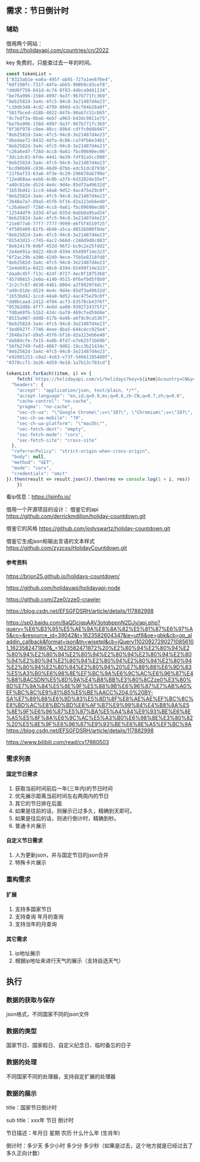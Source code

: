 
## 需求：节日倒计时


### 辅助

借用两个网站：  
https://holidayapi.com/countries/cn/2022  

key 免费的，只能查过去一年的时间。
```js
const tokenList =
["8323ab1e-ea6a-495f-ab91-727a1ee676e4",
"0df190fc-7317-44fa-abb5-900b9cd3cef8",
"ddd6f750-641d-4c74-8f83-44bca9d41134",
"be76a996-158d-4997-9a3f-967b771fc369",
"8eb2582d-3a4c-4fc5-94c8-3e21487d4e23",
"c10db348-4cd2-4799-860d-e3cf84b28a0f",
"501fbced-d18b-4022-847b-90ab7c51c665",
"9c7edf3a-0bab-4eb7-a963-b43dc9811e75",
"be76a996-158d-4997-9a3f-967b771fc369",
"8f36f978-c0ee-40cc-89b4-cdffc0d4b947",
"8eb2582d-3a4c-4fc5-94c8-3e21487d4e23",
"dbedae72-0432-4dfa-8c06-ca74fb6e34b1",
"8eb2582d-3a4c-4fc5-94c8-3e21487d4e23",
"c26a6ed7-f28d-4cc8-9a61-fbc09690ec06",
"3dc1dc83-6fde-4441-9e39-fdf91a5cc098",
"8eb2582d-3a4c-4fc5-94c8-3e21487d4e23",
"bcd90b88-c836-46d9-87bb-edc51dc87936",
"21f6af33-63a6-4f3e-9c29-296670ab799e",
"12ed68aa-eebb-4c0b-a37b-6d3202de35ef",
"a40c81de-d524-4e4c-9d4e-85df3a49632d",
"1b53bd42-1ccd-44a8-9d52-4ac475e29c0f",
"8eb2582d-3a4c-4fc5-94c8-3e21487d4e23",
"2648a7a7-d9a5-45f6-bf16-d2a123eb6e40",
"c26a6ed7-f28d-4cc8-9a61-fbc09690ec06",
"12544df9-2d3d-4fad-835d-0abb0a95ad24",
"8eb2582d-3a4c-4fc5-94c8-3e21487d4e23",
"21e877a6-77f7-7777-9999-e6f5f4519f25",
"4f505409-61fb-4b48-a5ca-d0526900f0de",
"8eb2582d-3a4c-4fc5-94c8-3e21487d4e23",
"01543d15-c745-4ac2-b68d-c248d9d0c083",
"8e614178-0d6f-452d-96f2-bc9c2e25fdd2",
"2e4e691a-0d22-40c0-8394-65499f14e323",
"6f2ac29b-a300-42d9-9ece-75b5e8218fd8",
"8eb2582d-3a4c-4fc5-94c8-3e21487d4e23",
"2e4e691a-0d22-40c0-8394-65499f14e323",
"daa0c45f-f13c-424f-8727-4ec0f1875368",
"457d9815-2e0a-4140-9515-0f6ef0d5f8b9",
"2c2c7c87-4630-4461-8004-a2f892974dc7",
"a40c81de-d524-4e4c-9d4e-85df3a49632d",
"1b53bd42-1ccd-44a8-9d52-4ac475e29c0f",
"dd0bcaad-2412-4f04-acf3-63578cb43f6f",
"05362d8b-4ff7-4e6d-aa00-9392724375f2",
"fd0a68fb-51b2-434c-baf8-469cfed59d4e",
"8515a907-ddd8-417b-8a96-a6f8c0ca5367",
"8eb2582d-3a4c-4fc5-94c8-3e21487d4e23",
"3ed6927f-7746-4eee-8ba5-644c4cc925e4",
"2648a7a7-d9a5-45f6-bf16-d2a123eb6e40",
"dab84cfe-7e15-4a0b-8fd7-e7e625f1b696",
"56fb27d9-fe83-4867-9d02-19cc3b21434c",
"8eb2582d-3a4c-4fc5-94c8-3e21487d4e23",
"e92601251-c0a2-4s63-v73f-54041195480f",
"0378cc71-3e26-4d59-9e18-1a7b13c783cd"]

tokenList.forEach((item, i) => {
    fetch(`https://holidayapi.com/v1/holidays?key=${item}&country=CN&year=2022&month=10&language=zh`, {
  "headers": {
    "accept": "application/json, text/plain, */*",
    "accept-language": "en,id;q=0.9,ms;q=0.8,zh-CN;q=0.7,zh;q=0.6",
    "cache-control": "no-cache",
    "pragma": "no-cache",
    "sec-ch-ua": "\"Google Chrome\";v=\"107\", \"Chromium\";v=\"107\", \"Not=A?Brand\";v=\"24\"",
    "sec-ch-ua-mobile": "?0",
    "sec-ch-ua-platform": "\"macOS\"",
    "sec-fetch-dest": "empty",
    "sec-fetch-mode": "cors",
    "sec-fetch-site": "cross-site"
  },
  "referrerPolicy": "strict-origin-when-cross-origin",
  "body": null,
  "method": "GET",
  "mode": "cors",
  "credentials": "omit"
}).then(result => result.json()).then(res => console.log(1 + i, res))
    })
```


看ip信息：https://ipinfo.io/  

借用一个开源项目的设计：
借鉴它的api  
https://github.com/derrickmdillon/holiday-countdown.git 

借鉴它的风格
https://github.com/jodyswartz/holiday-countdown.git 

借鉴它生成json和输出言语的文本样式
https://github.com/zyzcss/HolidayCountdown.git

#### 参考资料

https://brion25.github.io/holidays-countdown/

https://github.com/holidayapi/holidayapi-node

https://github.com/Zze0/zze0-crawler

https://blog.csdn.net/EFSGFDSRH/article/details/117882998

https://sp0.baidu.com/8aQDcjqpAAV3otqbppnN2DJv/api.php?query=%E6%B3%95%E5%AE%9A%E8%8A%82%E5%81%87%E6%97%A5&co=&resource_id=39042&t=1623582604347&ie=utf8&oe=gbk&cb=op_aladdin_callback&format=json&tn=wisetpl&cb=jQuery110209272902710856101_1623582471867&_=1623582471872%20%E2%80%94%E2%80%94%E2%80%94%E2%80%94%E2%80%94%E2%80%94%E2%80%94%E2%80%94%E2%80%94%E2%80%94%E2%80%94%E2%80%94%E2%80%94%E2%80%94%E2%80%94%E2%80%94%20%E7%89%88%E6%9D%83%E5%A3%B0%E6%98%8E%EF%BC%9A%E6%9C%AC%E6%96%87%E4%B8%BACSDN%E5%8D%9A%E4%B8%BB%E3%80%8CZze0%E3%80%8D%E7%9A%84%E5%8E%9F%E5%88%9B%E6%96%87%E7%AB%A0%EF%BC%8C%E9%81%B5%E5%BE%AACC%204.0%20BY-SA%E7%89%88%E6%9D%83%E5%8D%8F%E8%AE%AE%EF%BC%8C%E8%BD%AC%E8%BD%BD%E8%AF%B7%E9%99%84%E4%B8%8A%E5%8E%9F%E6%96%87%E5%87%BA%E5%A4%84%E9%93%BE%E6%8E%A5%E5%8F%8A%E6%9C%AC%E5%A3%B0%E6%98%8E%E3%80%82%20%E5%8E%9F%E6%96%87%E9%93%BE%E6%8E%A5%EF%BC%9Ahttps://blog.csdn.net/EFSGFDSRH/article/details/117882998

https://www.bilibili.com/read/cv17660503


### 需求列表

#### 国定节日需求
1. 获取当前时间前后一年(三年内)的节日时间
2. 优先展示距离当前时间左右两周内的节日
3. 其它的节日排在后面
4. 如果是往前的话，则展示已过多久，精确到天即可。
5. 如果是往后的话，则进行倒计时，精确到秒。
6. 普通卡片展示

#### 自定义节日需求
1. 人为更新json，并与国定节日的json合并
2. 特殊卡片展示

### 重构需求

#### 扩展

1. 支持多国家节日
2. 支持查询 年月的查询
3. 支持当年的月查询

#### 其它需求

1. ip地址展示
2. 根据ip地址来进行天气的展示（支持自选天气）


## 执行

### 数据的获取与保存

json格式，不同国家不同的json文件

### 数据的类型

国家节日、国家假日、自定义纪念日、临时备忘的日子

### 数据的处理

不同国家不同的处理器，支持自定扩展的处理器

### 数据的展示

title：国家节日倒计时

sub title：xxx年 节日 倒计时

节日描述：年月日 星期 农历 什么什么年 (生肖年)

倒计时：多少天 多少小时 多少分 多少秒（如果是过去，这个地方就是已经过去了多久正向计数）


